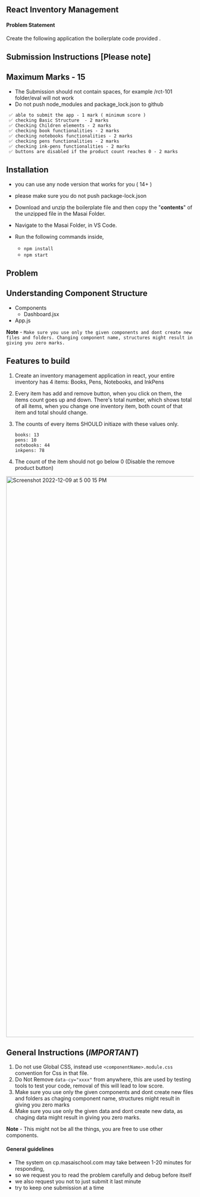 ## React Inventory Management

#### Problem Statement

Create the following application the boilerplate code provided .

## Submission Instructions [Please note]

## Maximum Marks - 15

- The Submission should not contain spaces, for example /rct-101 folder/eval will not work
- Do not push node_modules and package_lock.json to github

```
 ✅ able to submit the app - 1 mark ( minimum score )
 ✅ checking Basic Structure  - 2 marks
 ✅ Checking Children elements - 2 marks
 ✅ checking book functionalities - 2 marks
 ✅ checking notebooks functionalities - 2 marks
 ✅ checking pens functionalities - 2 marks
 ✅ checking ink-pens functionalities - 2 marks
 ✅ buttons are disabled if the product count reaches 0 - 2 marks
```

## Installation

- you can use any node version that works for you ( 14+ )
- please make sure you do not push package-lock.json

- Download and unzip the boilerplate file and then copy the "**contents**" of the unzipped file in the Masai Folder.
- Navigate to the Masai Folder, in VS Code.
- Run the following commands inside,
  - `npm install`
  - `npm start`


## Problem

## Understanding Component Structure

- Components
  - Dashboard.jsx
- App.js

**Note** - `Make sure you use only the given components and dont create new files and folders. Changing component name, structures might result in giving you zero marks.`


## Features to build

1. Create an inventory management application in react, your entire inventory has 4 items: Books, Pens, Notebooks, and InkPens

2. Every item has add and remove button, when you click on them, the items count goes up and down. There's total number, which shows total of all items, when you change one inventory item, both count of that item and total should change.

3. The counts of every items SHOULD initiaze with these values only.
   ```
   books: 13
   pens: 10
   notebooks: 44
   inkpens: 78
   ```
4. The count of the item should not go below 0 (Disable the remove product button)


<img width="1507" alt="Screenshot 2022-12-09 at 5 00 15 PM" src="https://user-images.githubusercontent.com/39851506/206694399-d7d9a345-98ff-4499-8fc0-15a97035baa4.png">


## General Instructions (**_IMPORTANT_**)

1. Do not use Global CSS, instead use `<componentName>.module.css` convention for Css in that file.
2. Do Not Remove `data-cy="xxxx"` from anywhere, this are used by testing tools to test your code, removal of this will lead to low score.
3. Make sure you use only the given components and dont create new files and folders as chaging component name, structures might result in giving you zero marks
4. Make sure you use only the given data and dont create new data, as chaging data might result in giving you zero marks.

**Note** - This might not be all the things, you are free to use other components.

#### General guidelines

- The system on cp.masaischool.com may take between 1-20 minutes for responding,
- so we request you to read the problem carefully and debug before itself
- we also request you not to just submit it last minute
- try to keep one submission at a time
